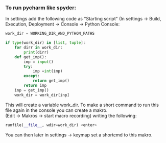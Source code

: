 


### To run pycharm like spyder:


In settings add the following code as "Starting script" (In settings -> Build, Execution, Deployment -> Console -> Python Console:
```python
work_dir = WORKING_DIR_AND_PYTHON_PATHS

if type(work_dir) in [list, tuple]:
    for dirr in work_dir:
        print(dirr)
    def get_imp():
        imp = input()
        try:
            imp =int(imp)
        except:
            return get_imp()
        return imp
    inp = get_imp()
    work_dir = work_dir[inp]
```

This will create a variable work_dir. To make a short command to run this file again in the console you can create a makro.<br>
(Edit -> Makros -> start macro recording) writing the following:
```python
runfile(__file__, wdir=work_dir) <enter>
```
You can then later in settings -> keymap set a shortcmd to this makro.
